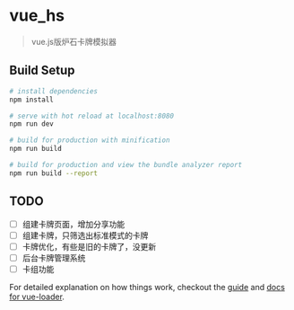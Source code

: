 # vue_hs

> vue.js版炉石卡牌模拟器

## Build Setup

``` bash
# install dependencies
npm install

# serve with hot reload at localhost:8080
npm run dev

# build for production with minification
npm run build

# build for production and view the bundle analyzer report
npm run build --report
```

## TODO
- [ ] 组建卡牌页面，增加分享功能
- [ ] 组建卡牌，只筛选出标准模式的卡牌
- [ ] 卡牌优化，有些是旧的卡牌了，没更新
- [ ] 后台卡牌管理系统
- [ ] 卡组功能
 
For detailed explanation on how things work, checkout the [guide](http://vuejs-templates.github.io/webpack/) and [docs for vue-loader](http://vuejs.github.io/vue-loader).

